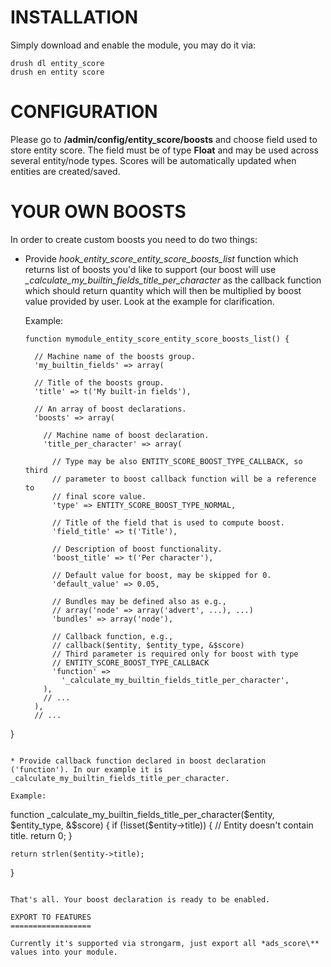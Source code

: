 INSTALLATION
============

Simply download and enable the module, you may do it via:

```
drush dl entity_score
drush en entity score
```

CONFIGURATION
=============

Please go to __/admin/config/entity_score/boosts__ and choose field used to store entity score. The field must be of type __Float__ and may be used across several entity/node types. Scores will be automatically updated when entities are created/saved.


YOUR OWN BOOSTS
===============

In order to create custom boosts you need to do two things:

* Provide *hook_entity_score_entity_score_boosts_list* function which returns list of boosts you'd like to support (our boost will use *_calculate_my_builtin_fields_title_per_character* as the callback function which should return quantity which will then be multiplied by boost value provided by user. Look at the example for clarification.

  Example:

  ```
  function mymodule_entity_score_entity_score_boosts_list() {

    // Machine name of the boosts group.
    'my_builtin_fields' => array(

    // Title of the boosts group.
    'title' => t('My built-in fields'),

    // An array of boost declarations.
    'boosts' => array(

      // Machine name of boost declaration.
      'title_per_character' => array(

        // Type may be also ENTITY_SCORE_BOOST_TYPE_CALLBACK, so third
        // parameter to boost callback function will be a reference to
        // final score value.
        'type' => ENTITY_SCORE_BOOST_TYPE_NORMAL,

        // Title of the field that is used to compute boost.
        'field_title' => t('Title'),

        // Description of boost functionality.
        'boost_title' => t('Per character'),

        // Default value for boost, may be skipped for 0.
        'default_value' => 0.05,

        // Bundles may be defined also as e.g.,
        // array('node' => array('advert', ...), ...)
        'bundles' => array('node'),

        // Callback function, e.g.,
        // callback($entity, $entity_type, &$score)
        // Third parameter is required only for boost with type
        // ENTITY_SCORE_BOOST_TYPE_CALLBACK
        'function' =>
          '_calculate_my_builtin_fields_title_per_character',
      ),
      // ...
    ),
    // ...
}
  ```

* Provide callback function declared in boost declaration ('function'). In our example it is _calculate_my_builtin_fields_title_per_character.

  Example:

  ```
  function _calculate_my_builtin_fields_title_per_character($entity, $entity_type, &$score) {
    if (!isset($entity->title)) {
      // Entity doesn't contain title.
      return 0;
    }

    return strlen($entity->title);
  }
  ```

That's all. Your boost declaration is ready to be enabled.

EXPORT TO FEATURES
==================

Currently it's supported via strongarm, just export all *ads_score\** values into your module.
